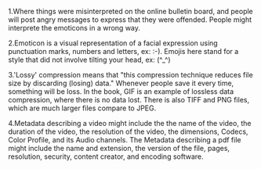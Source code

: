 
1.Where things were misinterpreted on the online bulletin board, and people will post angry messages to express that they were offended. People might interprete the emoticons in a wrong way.

2.Emoticon is a visual representation of a facial expression using punctuation marks, numbers and letters, ex: :-). Emojis here stand for a style that did not involve tilting your head, ex: (^_^)

3.'Lossy' compression means that "this compression technique reduces file size by discarding (losing) data." Whenever people save it every time, something will be loss. In the book, GIF is an example of lossless data compression, where there is no data lost. There is also TIFF and PNG files, which are much larger files compare to JPEG. 

4.Metadata describing a video might include the the name of the video, the duration of the video, the resolution of the video, the dimensions, Codecs, Color Profile, and its Audio channels. The Metadata describing a pdf file might include the name and extension, the version of the file, pages, resolution, security, content creator, and encoding software. 
